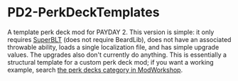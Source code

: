 # PD2-PerkDeckTemplates
A template perk deck mod for PAYDAY 2. This version is simple: it only requires [SuperBLT](https://superblt.znix.xyz/) (does not require BeardLib), does not have an associated throwable ability, loads a single localization file, and has simple upgrade values. The upgrades also don't currently do anything. This is essentially a structural template for a custom perk deck mod; if you want a working example, search [the perk decks category in ModWorkshop](https://modworkshop.net/g/payday-2?category=646).